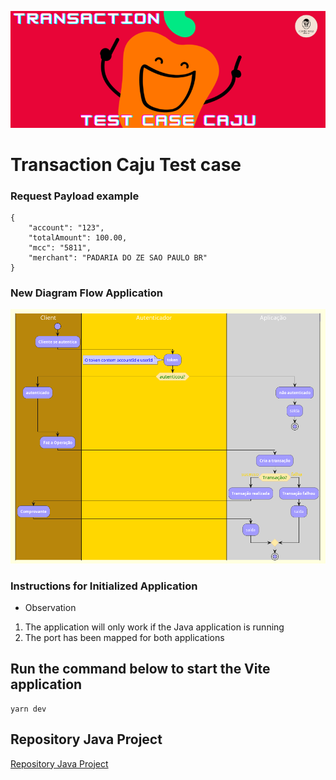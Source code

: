 ![Banner application](https://raw.githubusercontent.com/jnerydesigner/transaction-caju-test-case/main/assets/transaction-caju-test-case.png)

# Transaction Caju Test case

### Request Payload example

```
{
	"account": "123",
	"totalAmount": 100.00,
	"mcc": "5811",
	"merchant": "PADARIA DO ZE SAO PAULO BR"
}

```

### New Diagram Flow Application


![Current diagram Flow Application](https://raw.githubusercontent.com/jnerydesigner/transaction-caju-test-case/main/out/arquitecture/Flow%20Diagram.png)

### Instructions for Initialized Application

* Observation
1. The application will only work if the Java application is running
2. The port has been mapped for both applications


## Run the command below to start the Vite application 

```
yarn dev
```

## Repository Java Project

[Repository Java Project](https://github.com/jnerydesigner/transaction-caju-test-case)


